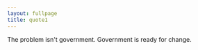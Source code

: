 ```yaml
---
layout: fullpage
title: quote1
---
```



The problem isn't government. Government is ready for change.

